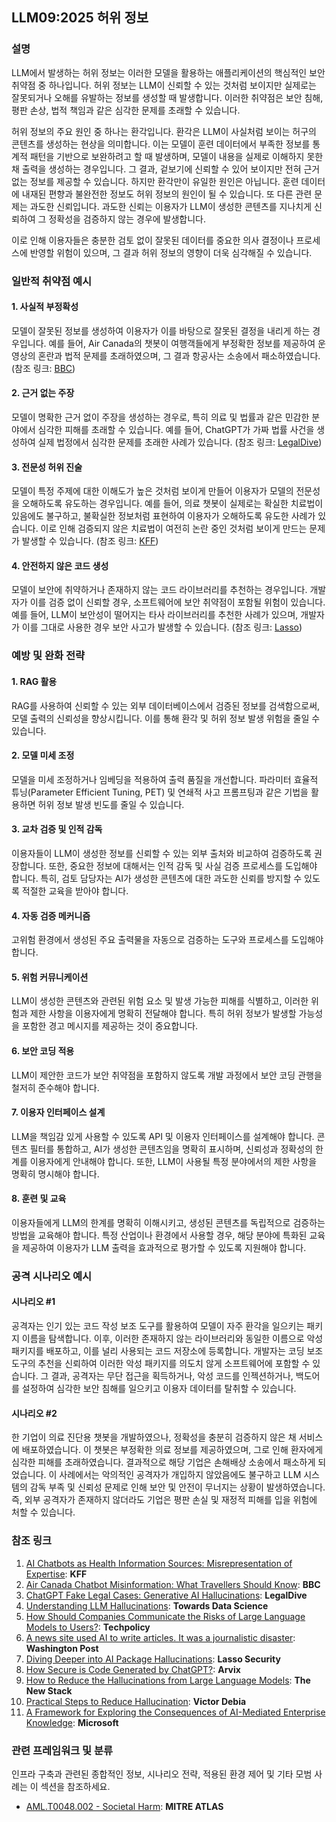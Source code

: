 ## LLM09:2025 허위 정보

### 설명

LLM에서 발생하는 허위 정보는 이러한 모델을 활용하는 애플리케이션의 핵심적인 보안 취약점 중 하나입니다. 허위 정보는 LLM이 신뢰할 수 있는 것처럼 보이지만 실제로는 잘못되거나 오해를 유발하는 정보를 생성할 때 발생합니다. 이러한 취약점은 보안 침해, 평판 손상, 법적 책임과 같은 심각한 문제를 초래할 수 있습니다.

허위 정보의 주요 원인 중 하나는 환각입니다. 환각은 LLM이 사실처럼 보이는 허구의 콘텐츠를 생성하는 현상을 의미합니다. 이는 모델이 훈련 데이터에서 부족한 정보를 통계적 패턴을 기반으로 보완하려고 할 때 발생하며, 모델이 내용을 실제로 이해하지 못한 채 출력을 생성하는 경우입니다. 그 결과, 겉보기에 신뢰할 수 있어 보이지만 전혀 근거 없는 정보를 제공할 수 있습니다. 하지만 환각만이 유일한 원인은 아닙니다. 훈련 데이터에 내재된 편향과 불완전한 정보도 허위 정보의 원인이 될 수 있습니다. 또 다른 관련 문제는 과도한 신뢰입니다. 과도한 신뢰는 이용자가 LLM이 생성한 콘텐츠를 지나치게 신뢰하여 그 정확성을 검증하지 않는 경우에 발생합니다.

이로 인해 이용자들은 충분한 검토 없이 잘못된 데이터를 중요한 의사 결정이나 프로세스에 반영할 위험이 있으며, 그 결과 허위 정보의 영향이 더욱 심각해질 수 있습니다.

### 일반적 취약점 예시

#### 1. 사실적 부정확성

  모델이 잘못된 정보를 생성하여 이용자가 이를 바탕으로 잘못된 결정을 내리게 하는 경우입니다. 예를 들어, Air Canada의 챗봇이 여행객들에게 부정확한 정보를 제공하여 운영상의 혼란과 법적 문제를 초래하였으며, 그 결과 항공사는 소송에서 패소하였습니다.
  (참조 링크: [BBC](https://www.bbc.com/travel/article/20240222-air-canada-chatbot-misinformation-what-travellers-should-know))

#### 2. 근거 없는 주장

  모델이 명확한 근거 없이 주장을 생성하는 경우로, 특히 의료 및 법률과 같은 민감한 분야에서 심각한 피해를 초래할 수 있습니다. 예를 들어, ChatGPT가 가짜 법률 사건을 생성하여 실제 법정에서 심각한 문제를 초래한 사례가 있습니다.
  (참조 링크: [LegalDive](https://www.legaldive.com/news/chatgpt-fake-legal-cases-generative-ai-hallucinations/651557/))

#### 3. 전문성 허위 진술

  모델이 특정 주제에 대한 이해도가 높은 것처럼 보이게 만들어 이용자가 모델의 전문성을 오해하도록 유도하는 경우입니다. 예를 들어, 의료 챗봇이 실제로는 확실한 치료법이 있음에도 불구하고, 불확실한 정보처럼 표현하여 이용자가 오해하도록 유도한 사례가 있습니다. 이로 인해 검증되지 않은 치료법이 여전히 논란 중인 것처럼 보이게 만드는 문제가 발생할 수 있습니다.
  (참조 링크: [KFF](https://www.kff.org/health-misinformation-monitor/volume-05/))

#### 4. 안전하지 않은 코드 생성

  모델이 보안에 취약하거나 존재하지 않는 코드 라이브러리를 추천하는 경우입니다. 개발자가 이를 검증 없이 신뢰할 경우, 소프트웨어에 보안 취약점이 포함될 위험이 있습니다. 예를 들어, LLM이 보안성이 떨어지는 타사 라이브러리를 추천한 사례가 있으며, 개발자가 이를 그대로 사용한 경우 보안 사고가 발생할 수 있습니다.
  (참조 링크: [Lasso](https://www.lasso.security/blog/ai-package-hallucinations))

### 예방 및 완화 전략

#### 1. RAG 활용

  RAG를 사용하여 신뢰할 수 있는 외부 데이터베이스에서 검증된 정보를 검색함으로써, 모델 출력의 신뢰성을 향상시킵니다. 이를 통해 환각 및 허위 정보 발생 위험을 줄일 수 있습니다.

#### 2. 모델 미세 조정

  모델을 미세 조정하거나 임베딩을 적용하여 출력 품질을 개선합니다. 파라미터 효율적 튜닝(Parameter Efficient Tuning, PET) 및 연쇄적 사고 프롬프팅과 같은 기법을 활용하면 허위 정보 발생 빈도를 줄일 수 있습니다.

#### 3. 교차 검증 및 인적 감독

  이용자들이 LLM이 생성한 정보를 신뢰할 수 있는 외부 출처와 비교하여 검증하도록 권장합니다. 또한, 중요한 정보에 대해서는 인적 감독 및 사실 검증 프로세스를 도입해야 합니다. 특히, 검토 담당자는 AI가 생성한 콘텐츠에 대한 과도한 신뢰를 방지할 수 있도록 적절한 교육을 받아야 합니다.

#### 4. 자동 검증 메커니즘

  고위험 환경에서 생성된 주요 출력물을 자동으로 검증하는 도구와 프로세스를 도입해야 합니다.

#### 5. 위험 커뮤니케이션

  LLM이 생성한 콘텐츠와 관련된 위험 요소 및 발생 가능한 피해를 식별하고, 이러한 위험과 제한 사항을 이용자에게 명확히 전달해야 합니다. 특히 허위 정보가 발생할 가능성을 포함한 경고 메시지를 제공하는 것이 중요합니다.

#### 6. 보안 코딩 적용

  LLM이 제안한 코드가 보안 취약점을 포함하지 않도록 개발 과정에서 보안 코딩 관행을 철저히 준수해야 합니다.

#### 7. 이용자 인터페이스 설계

  LLM을 책임감 있게 사용할 수 있도록 API 및 이용자 인터페이스를 설계해야 합니다. 콘텐츠 필터를 통합하고, AI가 생성한 콘텐츠임을 명확히 표시하며, 신뢰성과 정확성의 한계를 이용자에게 안내해야 합니다. 또한, LLM이 사용될 특정 분야에서의 제한 사항을 명확히 명시해야 합니다.

#### 8. 훈련 및 교육

  이용자들에게 LLM의 한계를 명확히 이해시키고, 생성된 콘텐츠를 독립적으로 검증하는 방법을 교육해야 합니다. 특정 산업이나 환경에서 사용할 경우, 해당 분야에 특화된 교육을 제공하여 이용자가 LLM 출력을 효과적으로 평가할 수 있도록 지원해야 합니다.

### 공격 시나리오 예시

#### 시나리오 #1

  공격자는 인기 있는 코드 작성 보조 도구를 활용하여 모델이 자주 환각을 일으키는 패키지 이름을 탐색합니다. 이후, 이러한 존재하지 않는 라이브러리와 동일한 이름으로 악성 패키지를 배포하고, 이를 널리 사용되는 코드 저장소에 등록합니다. 개발자는 코딩 보조 도구의 추천을 신뢰하여 이러한 악성 패키지를 의도치 않게 소프트웨어에 포함할 수 있습니다. 그 결과, 공격자는 무단 접근을 획득하거나, 악성 코드를 인젝션하거나, 백도어를 설정하여 심각한 보안 침해를 일으키고 이용자 데이터를 탈취할 수 있습니다.

#### 시나리오 #2

  한 기업이 의료 진단용 챗봇을 개발하였으나, 정확성을 충분히 검증하지 않은 채 서비스에 배포하였습니다. 이 챗봇은 부정확한 의료 정보를 제공하였으며, 그로 인해 환자에게 심각한 피해를 초래하였습니다. 결과적으로 해당 기업은 손해배상 소송에서 패소하게 되었습니다. 이 사례에서는 악의적인 공격자가 개입하지 않았음에도 불구하고 LLM 시스템의 감독 부족 및 신뢰성 문제로 인해 보안 및 안전이 무너지는 상황이 발생하였습니다. 즉, 외부 공격자가 존재하지 않더라도 기업은 평판 손실 및 재정적 피해를 입을 위험에 처할 수 있습니다.

### 참조 링크

1. [AI Chatbots as Health Information Sources: Misrepresentation of Expertise](https://www.kff.org/health-misinformation-monitor/volume-05/): **KFF**
2. [Air Canada Chatbot Misinformation: What Travellers Should Know](https://www.bbc.com/travel/article/20240222-air-canada-chatbot-misinformation-what-travellers-should-know): **BBC**
3. [ChatGPT Fake Legal Cases: Generative AI Hallucinations](https://www.legaldive.com/news/chatgpt-fake-legal-cases-generative-ai-hallucinations/651557/): **LegalDive**
4. [Understanding LLM Hallucinations](https://towardsdatascience.com/llm-hallucinations-ec831dcd7786): **Towards Data Science**
5. [How Should Companies Communicate the Risks of Large Language Models to Users?](https://techpolicy.press/how-should-companies-communicate-the-risks-of-large-language-models-to-users/): **Techpolicy**
6. [A news site used AI to write articles. It was a journalistic disaster](https://www.washingtonpost.com/media/2023/01/17/cnet-ai-articles-journalism-corrections/): **Washington Post**
7. [Diving Deeper into AI Package Hallucinations](https://www.lasso.security/blog/ai-package-hallucinations): **Lasso Security**
8. [How Secure is Code Generated by ChatGPT?](https://arxiv.org/abs/2304.09655): **Arvix**
9. [How to Reduce the Hallucinations from Large Language Models](https://thenewstack.io/how-to-reduce-the-hallucinations-from-large-language-models/): **The New Stack**
10. [Practical Steps to Reduce Hallucination](https://newsletter.victordibia.com/p/practical-steps-to-reduce-hallucination): **Victor Debia**
11. [A Framework for Exploring the Consequences of AI-Mediated Enterprise Knowledge](https://www.microsoft.com/en-us/research/publication/a-framework-for-exploring-the-consequences-of-ai-mediated-enterprise-knowledge-access-and-identifying-risks-to-workers/): **Microsoft**

### 관련 프레임워크 및 분류

인프라 구축과 관련된 종합적인 정보, 시나리오 전략, 적용된 환경 제어 및 기타 모범 사례는 이 섹션을 참조하세요.

- [AML.T0048.002 - Societal Harm](https://atlas.mitre.org/techniques/AML.T0048): **MITRE ATLAS**
